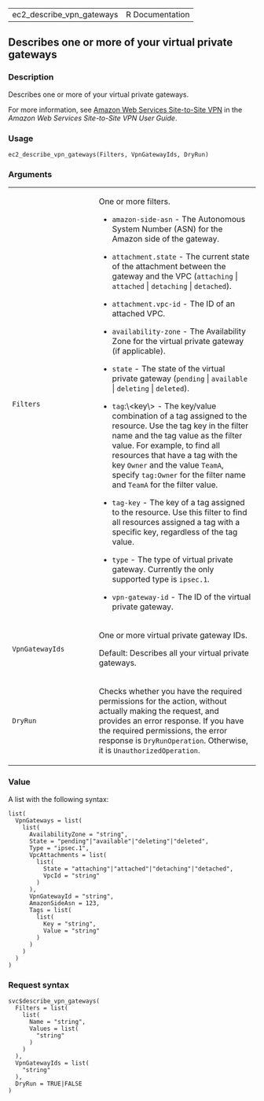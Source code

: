 <table style="width: 100%;">
<tbody>
<tr class="odd">
<td>ec2_describe_vpn_gateways</td>
<td style="text-align: right;">R Documentation</td>
</tr>
</tbody>
</table>

## Describes one or more of your virtual private gateways

### Description

Describes one or more of your virtual private gateways.

For more information, see [Amazon Web Services Site-to-Site
VPN](https://docs.aws.amazon.com/vpn/latest/s2svpn/VPC_VPN.html) in the
*Amazon Web Services Site-to-Site VPN User Guide*.

### Usage

    ec2_describe_vpn_gateways(Filters, VpnGatewayIds, DryRun)

### Arguments

<table>
<colgroup>
<col style="width: 35%" />
<col style="width: 65%" />
</colgroup>
<tbody>
<tr class="odd">
<td><code id="ec2_describe_vpn_gateways_:_Filters">Filters</code></td>
<td><p>One or more filters.</p>
<ul>
<li><p><code>amazon-side-asn</code> - The Autonomous System Number (ASN)
for the Amazon side of the gateway.</p></li>
<li><p><code>attachment.state</code> - The current state of the
attachment between the gateway and the VPC (<code>attaching</code> |
<code>attached</code> | <code>detaching</code> |
<code>detached</code>).</p></li>
<li><p><code>attachment.vpc-id</code> - The ID of an attached
VPC.</p></li>
<li><p><code>availability-zone</code> - The Availability Zone for the
virtual private gateway (if applicable).</p></li>
<li><p><code>state</code> - The state of the virtual private gateway
(<code>pending</code> | <code>available</code> | <code>deleting</code> |
<code>deleted</code>).</p></li>
<li><p><code>tag</code>:\&lt;key\&gt; - The key/value combination of a
tag assigned to the resource. Use the tag key in the filter name and the
tag value as the filter value. For example, to find all resources that
have a tag with the key <code>Owner</code> and the value
<code>TeamA</code>, specify <code>tag:Owner</code> for the filter name
and <code>TeamA</code> for the filter value.</p></li>
<li><p><code>tag-key</code> - The key of a tag assigned to the resource.
Use this filter to find all resources assigned a tag with a specific
key, regardless of the tag value.</p></li>
<li><p><code>type</code> - The type of virtual private gateway.
Currently the only supported type is <code>ipsec.1</code>.</p></li>
<li><p><code>vpn-gateway-id</code> - The ID of the virtual private
gateway.</p></li>
</ul></td>
</tr>
<tr class="even">
<td><code
id="ec2_describe_vpn_gateways_:_VpnGatewayIds">VpnGatewayIds</code></td>
<td><p>One or more virtual private gateway IDs.</p>
<p>Default: Describes all your virtual private gateways.</p></td>
</tr>
<tr class="odd">
<td><code id="ec2_describe_vpn_gateways_:_DryRun">DryRun</code></td>
<td><p>Checks whether you have the required permissions for the action,
without actually making the request, and provides an error response. If
you have the required permissions, the error response is
<code>DryRunOperation</code>. Otherwise, it is
<code>UnauthorizedOperation</code>.</p></td>
</tr>
</tbody>
</table>

### Value

A list with the following syntax:

    list(
      VpnGateways = list(
        list(
          AvailabilityZone = "string",
          State = "pending"|"available"|"deleting"|"deleted",
          Type = "ipsec.1",
          VpcAttachments = list(
            list(
              State = "attaching"|"attached"|"detaching"|"detached",
              VpcId = "string"
            )
          ),
          VpnGatewayId = "string",
          AmazonSideAsn = 123,
          Tags = list(
            list(
              Key = "string",
              Value = "string"
            )
          )
        )
      )
    )

### Request syntax

    svc$describe_vpn_gateways(
      Filters = list(
        list(
          Name = "string",
          Values = list(
            "string"
          )
        )
      ),
      VpnGatewayIds = list(
        "string"
      ),
      DryRun = TRUE|FALSE
    )
